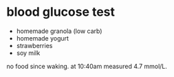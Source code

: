 # blood glucose test

- homemade granola (low carb)
- homemade yogurt
- strawberries
- soy milk

no food since waking. at 10:40am measured 4.7 mmol/L.
